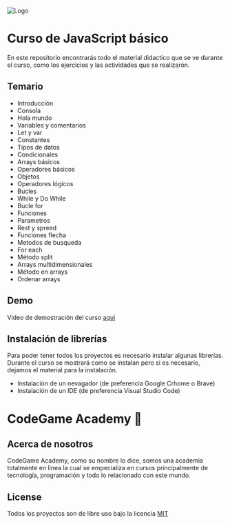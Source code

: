 ![Logo](https://dcdn.mitiendanube.com/stores/004/870/313/products/1-f7ccd3df1a8704ffc817193233342893-1024-1024-caa1e953edbd80966717194518155425-1024-1024.webp)


# Curso de JavaScript básico

En este repositorio encontrarás todo el material didactico que se ve durante el curso, como los ejercicios y las actividades que se realizarón.


## Temario

- Introducción
- Consola
- Hola mundo
- Variables y comentarios
- Let y var
- Constantes
- Tipos de datos
- Condicionales
- Arrays básicos
- Operadores básicos
- Objetos
- Operadores lógicos
- Bucles
- While y Do While
- Bucle for
- Funciones
- Parametros
- Rest y spreed
- Funciones flecha
- Metodos de busqueda
- For each
- Método split
- Arrays multidimensionales
- Método en arrays
- Ordenar arrays


## Demo

Video de demostración del curso [aqui]("#" "Heading link")


## Instalación de librerías

Para poder tener todos los proyectos es necesario instalar algunas librerías. Durante el curso se mostrará como se instalan pero si es necesario, dejamos el material para la instalación.

- Instalación de un nevagador (de preferencia Google Crhome o Brave)
- Instalación de un IDE (de preferencia Visual Studio Code)
    
# CodeGame Academy 👋


## Acerca de nosotros

CodeGame Academy, como su nombre lo dice, somos una academia totalmente en linea la cual se empecializa en cursos principalmente de tecnología, programación y todo lo relacionado con este mundo.





## License

Todos los proyectos son de libre uso bajo la licencia 
[MIT](https://choosealicense.com/licenses/mit/)


